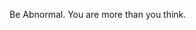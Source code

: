 Be Abnormal. You are more than you think.

<!---
joo7875/joo7875 is a ✨ special ✨ repository because its `README.md` (this file) appears on your GitHub profile.
You can click the Preview link to take a look at your changes.
--->
